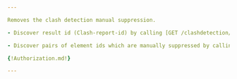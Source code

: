 ```yaml
---

Removes the clash detection manual suppression.

- Discover result id (Clash-report-id) by calling [GET /clashdetection/results](/api-groups/validation/apis/clash-detection/operations/get-clashdetection-results/)y

- Discover pairs of element ids which are manually suppressed by calling [GET /clashdetection//manualsuppressionrules](/api-groups/validation/apis/clash-detection/operations/get-clashdetection-manual-suppression-rules/)

{!Authorization.md!}

---
```

